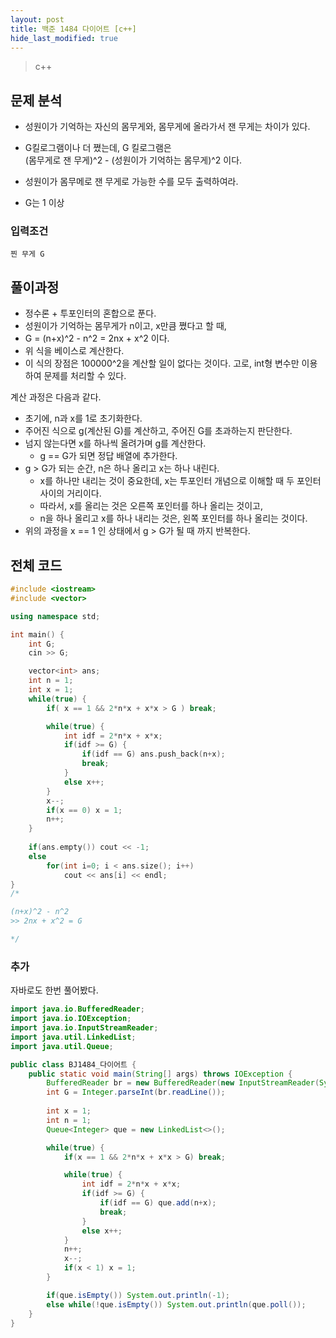 ```yaml
---
layout: post
title: 백준 1484 다이어트 [c++]
hide_last_modified: true
---
```


> c++



## 문제 분석

- 성원이가 기억하는 자신의 몸무게와, 몸무게에 올라가서 잰 무게는 차이가 있다.
- G킬로그램이나 더 쪘는데, G 킬로그램은 <br>(몸무게로 잰 무게)^2 - (성원이가 기억하는 몸무게)^2 이다.

- 성원이가 몸무메로 잰 무게로 가능한 수를 모두 출력하여라.
- G는 1 이상



### 입력조건

```
찐 무게 G
```



## 풀이과정

- 정수론 + 투포인터의 혼합으로 푼다.
- 성원이가 기억하는 몸무게가 n이고, x만큼 쪘다고 할 때,
- G = (n+x)^2  - n^2 = 2nx + x^2 이다.
- 위 식을 베이스로 계산한다. 
- 이 식의 장점은 100000^2을 계산할 일이 없다는 것이다. 고로, int형 변수만 이용하여 문제를 처리할 수 있다.



계산 과정은 다음과 같다.

- 초기에, n과 x를 1로 초기화한다.
- 주어진 식으로 g(계산된 G)를 계산하고, 주어진 G를 초과하는지 판단한다.
- 넘지 않는다면  x를 하나씩 올려가며 g를 계산한다.
  - g == G가 되면 정답 배열에 추가한다.
- g > G가 되는 순간, n은 하나 올리고 x는 하나 내린다.
  - x를 하나만 내리는 것이 중요한데, x는 투포인터 개념으로 이해할 때 두 포인터 사이의 거리이다.
  - 따라서, x를 올리는 것은 오른쪽 포인터를 하나 올리는 것이고,
  - n을 하나 올리고 x를 하나 내리는 것은, 왼쪽 포인터를 하나 올리는 것이다.
- 위의 과정을 x == 1 인 상태에서 g > G가 될 때 까지 반복한다.



## 전체 코드

```c++
#include <iostream>
#include <vector>

using namespace std;

int main() {
    int G;
    cin >> G;

    vector<int> ans;
    int n = 1;
    int x = 1;
    while(true) {
        if( x == 1 && 2*n*x + x*x > G ) break;

        while(true) {
            int idf = 2*n*x + x*x;
            if(idf >= G) {
                if(idf == G) ans.push_back(n+x);
                break;
            }
            else x++;
        }
        x--;
        if(x == 0) x = 1;
        n++;
    }
    
    if(ans.empty()) cout << -1;
    else
        for(int i=0; i < ans.size(); i++)
            cout << ans[i] << endl;
}
/*

(n+x)^2 - n^2
>> 2nx + x^2 = G

*/
```



### 추가

자바로도 한번 풀어봤다.

```java
import java.io.BufferedReader;
import java.io.IOException;
import java.io.InputStreamReader;
import java.util.LinkedList;
import java.util.Queue;

public class BJ1484_다이어트 {
    public static void main(String[] args) throws IOException {
        BufferedReader br = new BufferedReader(new InputStreamReader(System.in));
        int G = Integer.parseInt(br.readLine());
        
        int x = 1;
        int n = 1;
        Queue<Integer> que = new LinkedList<>();

        while(true) {
            if(x == 1 && 2*n*x + x*x > G) break;

            while(true) {
                int idf = 2*n*x + x*x;
                if(idf >= G) {
                    if(idf == G) que.add(n+x);
                    break;
                }
                else x++;
            }
            n++;
            x--;
            if(x < 1) x = 1;
        }

        if(que.isEmpty()) System.out.println(-1);
        else while(!que.isEmpty()) System.out.println(que.poll());
    }
}
```

